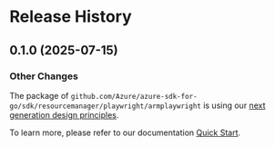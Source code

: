 # Release History

## 0.1.0 (2025-07-15)
### Other Changes

The package of `github.com/Azure/azure-sdk-for-go/sdk/resourcemanager/playwright/armplaywright` is using our [next generation design principles](https://azure.github.io/azure-sdk/general_introduction.html).

To learn more, please refer to our documentation [Quick Start](https://aka.ms/azsdk/go/mgmt).